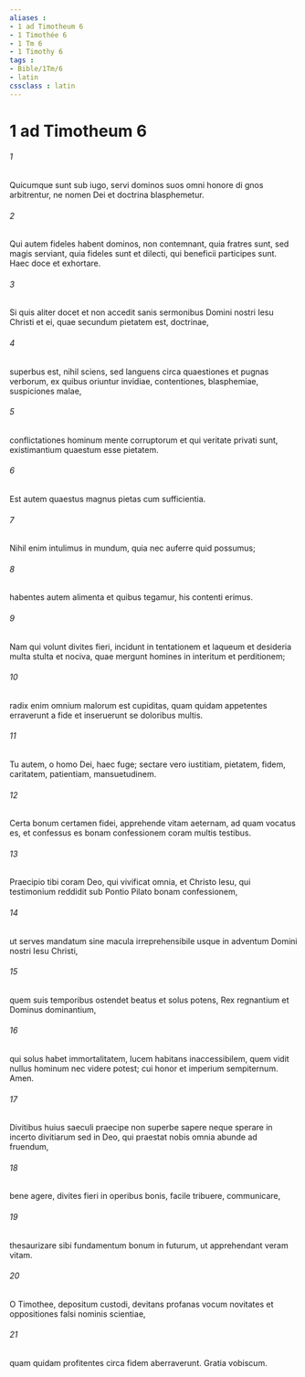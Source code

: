 ```yaml
---
aliases : 
- 1 ad Timotheum 6
- 1 Timothée 6
- 1 Tm 6
- 1 Timothy 6
tags : 
- Bible/1Tm/6
- latin
cssclass : latin
---
```


# 1 ad Timotheum 6

###### 1
Quicumque sunt sub iugo, servi dominos suos omni honore di gnos arbitrentur, ne nomen Dei et doctrina blasphemetur. 
###### 2
Qui autem fideles habent dominos, non contemnant, quia fratres sunt, sed magis serviant, quia fideles sunt et dilecti, qui beneficii participes sunt. Haec doce et exhortare.
###### 3
Si quis aliter docet et non accedit sanis sermonibus Domini nostri Iesu Christi et ei, quae secundum pietatem est, doctrinae, 
###### 4
superbus est, nihil sciens, sed languens circa quaestiones et pugnas verborum, ex quibus oriuntur invidiae, contentiones, blasphemiae, suspiciones malae, 
###### 5
conflictationes hominum mente corruptorum et qui veritate privati sunt, existimantium quaestum esse pietatem.
###### 6
Est autem quaestus magnus pietas cum sufficientia. 
###### 7
Nihil enim intulimus in mundum, quia nec auferre quid possumus; 
###### 8
habentes autem alimenta et quibus tegamur, his contenti erimus. 
###### 9
Nam qui volunt divites fieri, incidunt in tentationem et laqueum et desideria multa stulta et nociva, quae mergunt homines in interitum et perditionem; 
###### 10
radix enim omnium malorum est cupiditas, quam quidam appetentes erraverunt a fide et inseruerunt se doloribus multis.
###### 11
Tu autem, o homo Dei, haec fuge; sectare vero iustitiam, pietatem, fidem, caritatem, patientiam, mansuetudinem. 
###### 12
Certa bonum certamen fidei, apprehende vitam aeternam, ad quam vocatus es, et confessus es bonam confessionem coram multis testibus.
###### 13
Praecipio tibi coram Deo, qui vivificat omnia, et Christo Iesu, qui testimonium reddidit sub Pontio Pilato bonam confessionem, 
###### 14
ut serves mandatum sine macula irreprehensibile usque in adventum Domini nostri Iesu Christi, 
###### 15
quem suis temporibus ostendet beatus et solus potens, Rex regnantium et Dominus dominantium, 
###### 16
qui solus habet immortalitatem, lucem habitans inaccessibilem, quem vidit nullus hominum nec videre potest; cui honor et imperium sempiternum. Amen.
###### 17
Divitibus huius saeculi praecipe non superbe sapere neque sperare in incerto divitiarum sed in Deo, qui praestat nobis omnia abunde ad fruendum, 
###### 18
bene agere, divites fieri in operibus bonis, facile tribuere, communicare, 
###### 19
thesaurizare sibi fundamentum bonum in futurum, ut apprehendant veram vitam.
###### 20
O Timothee, depositum custodi, devitans profanas vocum novitates et oppositiones falsi nominis scientiae, 
###### 21
quam quidam profitentes circa fidem aberraverunt. Gratia vobiscum.

